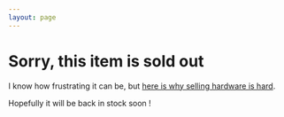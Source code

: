 ```yaml
---
layout: page
---
```

# Sorry, this item is sold out

I know how frustrating it can be, but [here is why selling hardware is hard](/news/2021/10/28/on-tindie/).

Hopefully it will be back in stock soon !